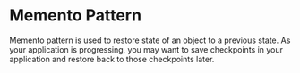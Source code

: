 # Memento Pattern

Memento pattern is used to restore state of an object to a previous state. As your application is progressing, you may want to save checkpoints in your application and restore back to those checkpoints later.